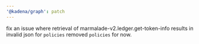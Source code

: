 ```yaml
---
'@kadena/graph': patch
---
```


fix an issue where retrieval of marmalade-v2.ledger.get-token-info results in
invalid json for `policies` removed `policies` for now.
